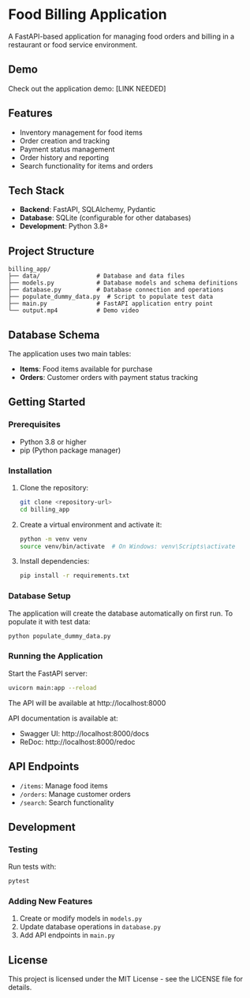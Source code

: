 # Food Billing Application

A FastAPI-based application for managing food orders and billing in a restaurant or food service environment.

## Demo

Check out the application demo:
[LINK NEEDED]


## Features

- Inventory management for food items
- Order creation and tracking
- Payment status management
- Order history and reporting
- Search functionality for items and orders

## Tech Stack

- **Backend**: FastAPI, SQLAlchemy, Pydantic
- **Database**: SQLite (configurable for other databases)
- **Development**: Python 3.8+

## Project Structure

```
billing_app/
├── data/                # Database and data files
├── models.py            # Database models and schema definitions
├── database.py          # Database connection and operations
├── populate_dummy_data.py  # Script to populate test data
├── main.py              # FastAPI application entry point
└── output.mp4           # Demo video
```

## Database Schema

The application uses two main tables:

- **Items**: Food items available for purchase
- **Orders**: Customer orders with payment status tracking

## Getting Started

### Prerequisites

- Python 3.8 or higher
- pip (Python package manager)

### Installation

1. Clone the repository:
   ```bash
   git clone <repository-url>
   cd billing_app
   ```

2. Create a virtual environment and activate it:
   ```bash
   python -m venv venv
   source venv/bin/activate  # On Windows: venv\Scripts\activate
   ```

3. Install dependencies:
   ```bash
   pip install -r requirements.txt
   ```

### Database Setup

The application will create the database automatically on first run. To populate it with test data:

```bash
python populate_dummy_data.py
```

### Running the Application

Start the FastAPI server:

```bash
uvicorn main:app --reload
```

The API will be available at http://localhost:8000

API documentation is available at:
- Swagger UI: http://localhost:8000/docs
- ReDoc: http://localhost:8000/redoc

## API Endpoints

- `/items`: Manage food items
- `/orders`: Manage customer orders
- `/search`: Search functionality

## Development

### Testing

Run tests with:

```bash
pytest
```

### Adding New Features

1. Create or modify models in `models.py`
2. Update database operations in `database.py`
3. Add API endpoints in `main.py`

## License

This project is licensed under the MIT License - see the LICENSE file for details.
